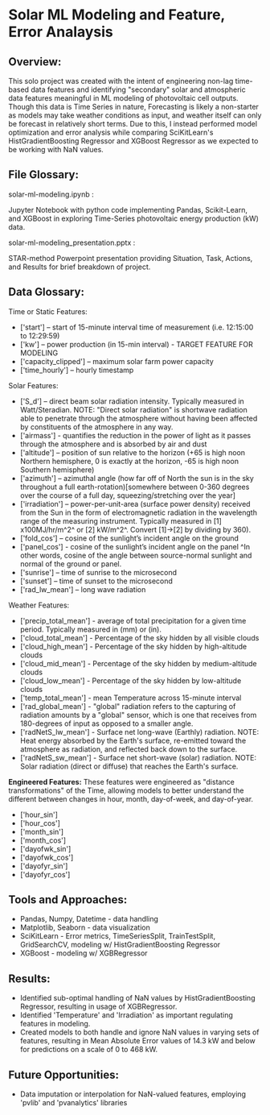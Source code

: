 # Solar ML Modeling and Feature, Error Analaysis

## Overview:

This solo project was created with the intent of engineering non-lag time-based data features and identifying "secondary" solar and atmospheric data features meaningful in ML modeling of photovoltaic cell outputs.
Though this data is Time Series in nature, Forecasting is likely a non-starter as models may take weather conditions as input, and weather itself can only be forecast in relatively short terms.
Due to this, I instead performed model optimization and error analysis while comparing SciKitLearn's HistGradientBoosting Regressor and XGBoost Regressor as we expected to be working with NaN values.

## File Glossary:

solar-ml-modeling.ipynb :

  Jupyter Notebook with python code implementing Pandas, Scikit-Learn, and XGBoost in exploring Time-Series photovoltaic energy production (kW) data.

solar-ml-modeling_presentation.pptx :

  STAR-method Powerpoint presentation providing Situation, Task, Actions, and Results for brief breakdown of project.

## Data Glossary:

Time or Static Features:
  * ['start'] – start of 15-minute interval time of measurement (i.e. 12:15:00 to 12:29:59)
  * ['kw'] – power production (in 15-min interval) - TARGET FEATURE FOR MODELING
  * ['capacity_clipped'] – maximum solar farm power capacity
  * ['time_hourly'] – hourly timestamp

Solar Features:
  * ['S_d'] – direct beam solar radiation intensity. Typically measured in Watt/Steradian. NOTE: "Direct solar radiation" is shortwave radiation able to penetrate through the atmosphere without having been affected by constituents of the atmosphere in any way.
  * ['airmass'] - quantifies the reduction in the power of light as it passes through the atmosphere and is absorbed by air and dust
  * ['altitude'] – position of sun relative to the horizon (+65 is high noon Northern hemisphere, 0 is exactly at the horizon, -65 is high noon Southern hemisphere)
  * ['azimuth'] – azimuthal angle (how far off of North the sun is in the sky throughout a full earth-rotation)[somewhere between 0-360 degrees over the course of a full day, squeezing/stretching over the year]
  * ['irradiation'] – power-per-unit-area (surface power density) received from the Sun in the form of electromagnetic radiation in the wavelength range of the measuring instrument. Typically measured in [1] x100MJ/hr/m^2^ or [2] kW/m^2^. Convert [1]->[2] by dividing by 360).
  * ['fold_cos'] – cosine of the sunlight’s incident angle on the ground
  * ['panel_cos'] - cosine of the sunlight’s incident angle on the panel ^In other words, cosine of the angle between source-normal sunlight and normal of the ground or panel.
  * ['sunrise'] – time of sunrise to the microsecond
  * ['sunset'] – time of sunset to the microsecond
  * ['rad_lw_mean'] – long wave radiation

Weather Features:
  * ['precip_total_mean'] - average of total precipitation for a given time period. Typically measured in (mm) or (in).
  * ['cloud_total_mean'] - Percentage of the sky hidden by all visible clouds
  * ['cloud_high_mean'] - Percentage of the sky hidden by high-altitude clouds
  * ['cloud_mid_mean'] - Percentage of the sky hidden by medium-altitude clouds
  * ['cloud_low_mean'] - Percentage of the sky hidden by low-altitude clouds
  * ['temp_total_mean'] - mean Temperature across 15-minute interval
  * ['rad_global_mean'] - "global" radiation refers to the capturing of radiation amounts by a "global" sensor, which is one that receives from 180-degrees of input as opposed to a smaller angle.
  * ['radNetS_lw_mean'] - Surface net long-wave (Earthly) radiation. NOTE: Heat energy absorbed by the Earth's surface, re-emitted toward the atmosphere as radiation, and reflected back down to the surface.
  * ['radNetS_sw_mean'] - Surface net short-wave (solar) radiation. NOTE: Solar radiation (direct or diffuse) that reaches the Earth's surface.

__Engineered Features:__
These features were engineered as "distance transformations" of the Time, allowing models to better understand the different between changes in hour, month, day-of-week, and day-of-year.
  * ['hour_sin']
  * ['hour_cos']
  * ['month_sin']
  * ['month_cos']
  * ['dayofwk_sin']
  * ['dayofwk_cos']
  * ['dayofyr_sin']
  * ['dayofyr_cos']

## Tools and Approaches:

* Pandas, Numpy, Datetime - data handling
* Matplotlib, Seaborn - data visualization
* SciKitLearn - Error metrics, TimeSeriesSplit, TrainTestSplit, GridSearchCV, modeling w/ HistGradientBoosting Regressor
* XGBoost - modeling w/ XGBRegressor

## __Results:__

* Identified sub-optimal handling of NaN values by HistGradientBoosting Regressor, resulting in usage of XGBRegressor.
* Identified 'Temperature' and 'Irradiation' as important regulating features in modeling.
* Created models to both handle and ignore NaN values in varying sets of features, resulting in Mean Absolute Error values of 14.3 kW and below for predictions on a scale of 0 to 468 kW.

## Future Opportunities:

* Data imputation or interpolation for NaN-valued features, employing 'pvlib' and 'pvanalytics' libraries
